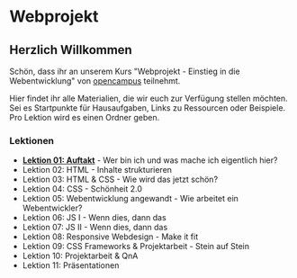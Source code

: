 # Webprojekt

## Herzlich Willkommen

Schön, dass ihr an unserem Kurs "Webprojekt - Einstieg in die Webentwicklung" von [opencampus](https://edu.opencampus.sh/) teilnehmt.

Hier findet ihr alle Materialien, die wir euch zur Verfügung stellen möchten. Sei es Startpunkte für Hausaufgaben, Links zu Ressourcen oder Beispiele. Pro Lektion wird es einen Ordner geben.

### Lektionen

- [**Lektion 01: Auftakt**](https://github.com/dbanck/webprojekt-sose22/tree/main/lesson-01) - Wer bin ich und was mache ich eigentlich hier?
- Lektion 02: HTML - Inhalte strukturieren
- Lektion 03: HTML & CSS - Wie wird das jetzt schön?
- Lektion 04: CSS - Schönheit 2.0
- Lektion 05: Webentwicklung angewandt - Wie arbeitet ein Webentwickler?
- Lektion 06: JS I - Wenn dies, dann das
- Lektion 07: JS II - Wenn dies, dann das
- Lektion 08: Responsive Webdesign - Make it fit
- Lektion 09: CSS Frameworks & Projektarbeit - Stein auf Stein
- Lektion 10: Projektarbeit & QnA
- Lektion 11: Präsentationen
